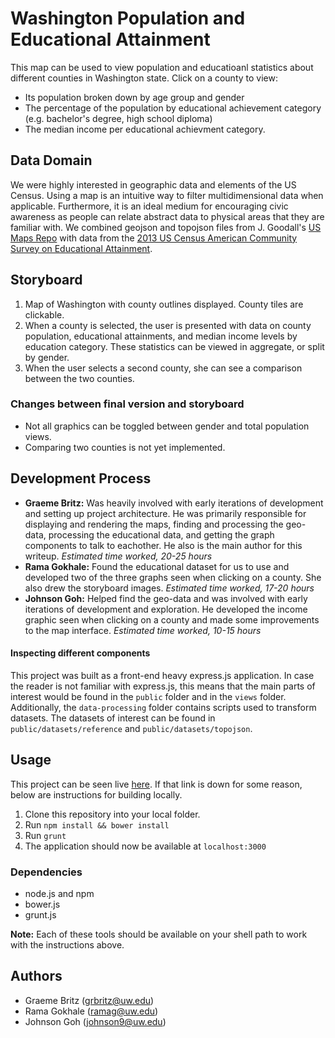 
# Washington Population and Educational Attainment
This map can be used to view population and educatioanl statistics about different counties in Washington state. Click on a county to view:

  -  Its population broken down by age group and gender
  -  The percentage of the population by educational achievement category (e.g. bachelor's degree, high school diploma)
  -  The median income per educational achievment category.

## Data Domain
We were highly interested in geographic data and elements of the US Census. Using a map is an intuitive way to filter multidimensional data when applicable. Furthermore, it is an ideal medium for encouraging civic awareness as people can relate abstract data to physical areas that they are familiar with. We combined geojson and topojson files from J. Goodall's [US Maps Repo](https://github.com/jgoodall/us-maps) with data from the [2013 US Census American Community Survey on Educational Attainment](http://factfinder.census.gov/faces/tableservices/jsf/pages/productview.xhtml?pid=ACS_13_5YR_S1501&src=pt).


## Storyboard
  1. Map of Washington with county outlines displayed. County tiles are clickable.
  2. When a county is selected, the user is presented with data on county population, educational attainments, and median income levels by education category. These statistics can be viewed in aggregate, or split by gender.
  3. When the user selects a second county, she can see a comparison between the two counties.


### Changes between final version and storyboard
  -  Not all graphics can be toggled between gender and total population views. 
  -  Comparing two counties is not yet implemented.

## Development Process
  - __Graeme Britz:__ Was heavily involved with early iterations of development and setting up project architecture. He was primarily responsible for displaying and rendering the maps, finding and processing the geo-data, processing the educational data, and getting the graph components to talk to eachother. He also is the main author for this writeup. _Estimated time worked, 20-25 hours_
  - __Rama Gokhale:__ Found the educational dataset for us to use and developed two of the three graphs seen when clicking on a county. She also drew the storyboard images. _Estimated time worked, 17-20 hours_
  - __Johnson Goh:__ Helped find the geo-data and was involved with early iterations of development and exploration. He developed the income graphic seen when clicking on a county and made some improvements to the map interface. _Estimated time worked, 10-15 hours_

#### Inspecting different components
This project was built as a front-end heavy express.js application. In case the reader is not familiar with express.js, this means that the main parts of interest would be found in the `public` folder and in the `views` folder. Additionally, the `data-processing` folder contains scripts used to transform datasets. The datasets of interest can be found in `public/datasets/reference` and `public/datasets/topojson`.

## Usage
This project can be seen live [here](https://datavis-hw3.herokuapp.com/). If that link is down for some reason, below are instructions for building locally.

  1. Clone this repository into your local folder.
  2. Run `npm install && bower install`
  3. Run `grunt`
  4. The application should now be available at `localhost:3000`


### Dependencies
  -  node.js and npm
  -  bower.js
  -  grunt.js

__Note:__ Each of these tools should be available on your shell path to work with the instructions above.


## Authors
  - Graeme Britz (grbritz@uw.edu)
  - Rama Gokhale (ramag@uw.edu)
  - Johnson Goh (johnson9@uw.edu)